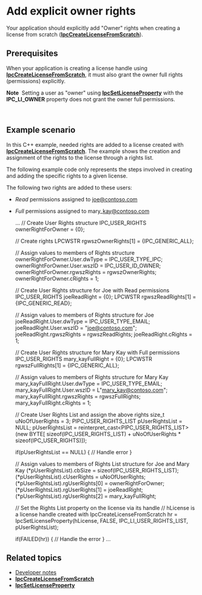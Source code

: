 Add explicit owner rights
===========================================================================

Your application should explicitly add "Owner" rights when creating a license from scratch ([**IpcCreateLicenseFromScratch**](xref:msipc.ipccreatelicensefromscratch)).

## Prerequisites

When your application is creating a license handle using [**IpcCreateLicenseFromScratch**](xref:msipc.ipccreatelicensefromscratch), it must also grant the owner full rights (permissions) explicitly.

**Note**  Setting a user as "owner" using [**IpcSetLicenseProperty**](xref:msipc.ipcsetlicenseproperty) with the **IPC\_LI\_OWNER** property does not grant the owner full permissions.

 
## Example scenario

In this C++ example, needed rights are added to a license created with [**IpcCreateLicenseFromScratch**](xref:msipc.ipccreatelicensefromscratch). The example shows the creation and assignment of the rights to the license through a rights list.

The following example code only represents the steps involved in creating and adding the specific rights to a given license.

The following two rights are added to these users:

-   *Read* permissions assigned to joe@contoso.com
-   *Full* permissions assigned to mary\_kay@contoso.com


    ...
    // Create User Rights structure
    IPC_USER_RIGHTS ownerRightForOwner = {0};

    // Create rights
    LPCWSTR rgwszOwnerRights[1] = {IPC_GENERIC_ALL};

    // Assign values to members of Rights structure
    ownerRightForOwner.User.dwType = IPC_USER_TYPE_IPC;
    ownerRightForOwner.User.wszID = IPC_USER_ID_OWNER;
    ownerRightForOwner.rgwszRights = rgwszOwnerRights;
    ownerRightForOwner.cRights = 1;

    // Create User Rights structure for Joe with Read permissions
    IPC_USER_RIGHTS joeReadRight = {0};
    LPCWSTR rgwszReadRights[1] = {IPC_GENERIC_READ};

    // Assign values to members of Rights structure for Joe
    joeReadRight.User.dwType = IPC_USER_TYPE_EMAIL;
    joeReadRight.User.wszID = "joe@contoso.com";
    joeReadRight.rgwszRights = rgwszReadRights;
    joeReadRight.cRights = 1;

    // Create User Rights structure for Mary Kay with Full permissions
    IPC_USER_RIGHTS mary_kayFullRight = {0};
    LPCWSTR rgwszFullRights[1] = {IPC_GENERIC_ALL};

    // Assign values to members of Rights structure for Mary Kay
    mary_kayFullRight.User.dwType = IPC_USER_TYPE_EMAIL;
    mary_kayFullRight.User.wszID = L&quot;mary_kay@contoso.com&quot;;
    mary_kayFullRight.rgwszRights = rgwszFullRights;
    mary_kayFullRight.cRights = 1;

    // Create User Rights List and assign the above rights
    size_t uNoOfUserRights = 3;
    PIPC_USER_RIGHTS_LIST pUserRightsList = NULL;
    pUserRightsList = reinterpret_cast&lt;PIPC_USER_RIGHTS_LIST&gt;
    (new BYTE[ sizeof(IPC_USER_RIGHTS_LIST) + uNoOfUserRights * sizeof(IPC_USER_RIGHTS)]);

    if(pUserRightsList == NULL)
    {
      // Handle error
    }

    // Assign values to members of Rights List structure for Joe and Mary Kay
    (*pUserRightsList).cbSize = sizeof(IPC_USER_RIGHTS_LIST);
    (*pUserRightsList).cUserRights = uNoOfUserRights;
    (*pUserRightsList).rgUserRights[0] = ownerRightForOwner;
    (*pUserRightsList).rgUserRights[1] = joeReadRight;
    (*pUserRightsList).rgUserRights[2] = mary_kayFullRight;

    // Set the Rights List property on the license via its handle
    // hLicense is a license handle created with IpcCreateLicenseFromScratch
    hr = IpcSetLicenseProperty(hLicense, FALSE, IPC_LI_USER_RIGHTS_LIST, pUserRightsList);

    if(FAILED(hr))
    {
      // Handle the error
    }
    ...


## Related topics ##

* [Developer notes](developer_notes.md)
* [**IpcCreateLicenseFromScratch**](xref:msipc.ipccreatelicensefromscratch)
* [**IpcSetLicenseProperty**](xref:msipc.ipcsetlicenseproperty)
 

 
